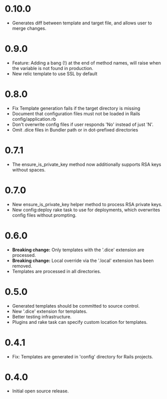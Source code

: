 # 0.10.0

* Generates diff between template and target file, and allows user to merge changes.  

# 0.9.0

* Feature: Adding a bang (!) at the end of method names, will raise when the variable
 is not found in production.
* New relic template to use SSL by default

# 0.8.0

* Fix Template generation fails if the target directory is missing
* Document that configuration files must not be loaded in Rails config/application.rb
* Don't overwrite config files if user responds 'No' instead of just 'N'.
* Omit .dice files in Bundler path or in dot-prefixed directories

# 0.7.1

* The ensure_is_private_key method now additionally supports RSA keys without spaces.

# 0.7.0

* New ensure_is_private_key helper method to process RSA private keys.
* New config:deploy rake task to use for deployments, which overwrites config files without prompting.

# 0.6.0

* **Breaking change:** Only templates with the '.dice' extension are processed.
* **Breaking change:** Local override via the '.local' extension has been removed.
* Templates are processed in all directories.

# 0.5.0

* Generated templates should be committed to source control.
* New '.dice' extension for templates.
* Better testing infrastructure.
* Plugins and rake task can specify custom location for templates.

# 0.4.1

* Fix: Templates are generated in 'config' directory for Rails projects.

# 0.4.0

* Initial open source release.

